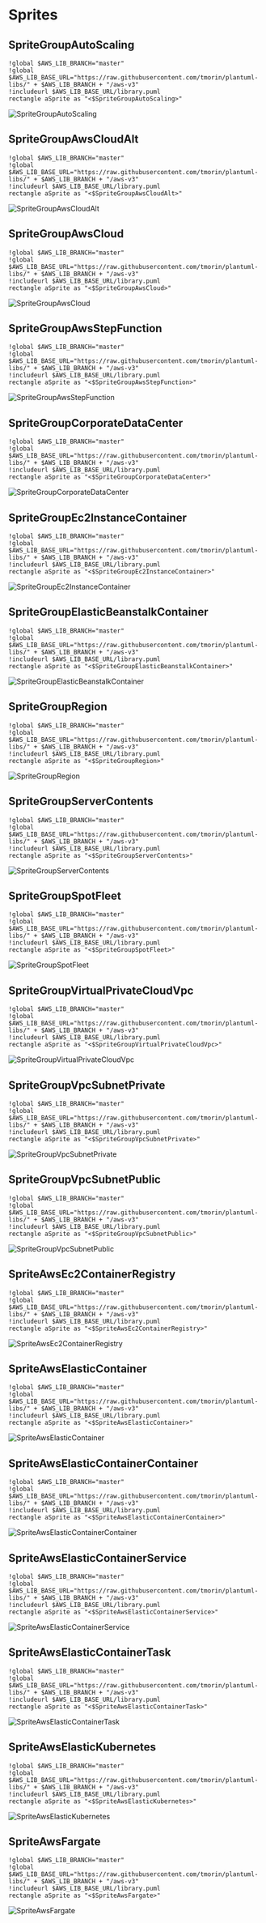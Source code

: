 # Sprites
## SpriteGroupAutoScaling
```plantuml
!global $AWS_LIB_BRANCH="master"
!global $AWS_LIB_BASE_URL="https://raw.githubusercontent.com/tmorin/plantuml-libs/" + $AWS_LIB_BRANCH + "/aws-v3"
!includeurl $AWS_LIB_BASE_URL/library.puml
rectangle aSprite as "<$SpriteGroupAutoScaling>"
```
![SpriteGroupAutoScaling](http://www.plantuml.com/plantuml/proxy?src=https://raw.githubusercontent.com/tmorin/plantuml-libs/master/aws-v3/sprites.exp.puml&idx=0&SpriteGroupAutoScaling)
## SpriteGroupAwsCloudAlt
```plantuml
!global $AWS_LIB_BRANCH="master"
!global $AWS_LIB_BASE_URL="https://raw.githubusercontent.com/tmorin/plantuml-libs/" + $AWS_LIB_BRANCH + "/aws-v3"
!includeurl $AWS_LIB_BASE_URL/library.puml
rectangle aSprite as "<$SpriteGroupAwsCloudAlt>"
```
![SpriteGroupAwsCloudAlt](http://www.plantuml.com/plantuml/proxy?src=https://raw.githubusercontent.com/tmorin/plantuml-libs/master/aws-v3/sprites.exp.puml&idx=1&SpriteGroupAwsCloudAlt)
## SpriteGroupAwsCloud
```plantuml
!global $AWS_LIB_BRANCH="master"
!global $AWS_LIB_BASE_URL="https://raw.githubusercontent.com/tmorin/plantuml-libs/" + $AWS_LIB_BRANCH + "/aws-v3"
!includeurl $AWS_LIB_BASE_URL/library.puml
rectangle aSprite as "<$SpriteGroupAwsCloud>"
```
![SpriteGroupAwsCloud](http://www.plantuml.com/plantuml/proxy?src=https://raw.githubusercontent.com/tmorin/plantuml-libs/master/aws-v3/sprites.exp.puml&idx=2&SpriteGroupAwsCloud)
## SpriteGroupAwsStepFunction
```plantuml
!global $AWS_LIB_BRANCH="master"
!global $AWS_LIB_BASE_URL="https://raw.githubusercontent.com/tmorin/plantuml-libs/" + $AWS_LIB_BRANCH + "/aws-v3"
!includeurl $AWS_LIB_BASE_URL/library.puml
rectangle aSprite as "<$SpriteGroupAwsStepFunction>"
```
![SpriteGroupAwsStepFunction](http://www.plantuml.com/plantuml/proxy?src=https://raw.githubusercontent.com/tmorin/plantuml-libs/master/aws-v3/sprites.exp.puml&idx=3&SpriteGroupAwsStepFunction)
## SpriteGroupCorporateDataCenter
```plantuml
!global $AWS_LIB_BRANCH="master"
!global $AWS_LIB_BASE_URL="https://raw.githubusercontent.com/tmorin/plantuml-libs/" + $AWS_LIB_BRANCH + "/aws-v3"
!includeurl $AWS_LIB_BASE_URL/library.puml
rectangle aSprite as "<$SpriteGroupCorporateDataCenter>"
```
![SpriteGroupCorporateDataCenter](http://www.plantuml.com/plantuml/proxy?src=https://raw.githubusercontent.com/tmorin/plantuml-libs/master/aws-v3/sprites.exp.puml&idx=4&SpriteGroupCorporateDataCenter)
## SpriteGroupEc2InstanceContainer
```plantuml
!global $AWS_LIB_BRANCH="master"
!global $AWS_LIB_BASE_URL="https://raw.githubusercontent.com/tmorin/plantuml-libs/" + $AWS_LIB_BRANCH + "/aws-v3"
!includeurl $AWS_LIB_BASE_URL/library.puml
rectangle aSprite as "<$SpriteGroupEc2InstanceContainer>"
```
![SpriteGroupEc2InstanceContainer](http://www.plantuml.com/plantuml/proxy?src=https://raw.githubusercontent.com/tmorin/plantuml-libs/master/aws-v3/sprites.exp.puml&idx=5&SpriteGroupEc2InstanceContainer)
## SpriteGroupElasticBeanstalkContainer
```plantuml
!global $AWS_LIB_BRANCH="master"
!global $AWS_LIB_BASE_URL="https://raw.githubusercontent.com/tmorin/plantuml-libs/" + $AWS_LIB_BRANCH + "/aws-v3"
!includeurl $AWS_LIB_BASE_URL/library.puml
rectangle aSprite as "<$SpriteGroupElasticBeanstalkContainer>"
```
![SpriteGroupElasticBeanstalkContainer](http://www.plantuml.com/plantuml/proxy?src=https://raw.githubusercontent.com/tmorin/plantuml-libs/master/aws-v3/sprites.exp.puml&idx=6&SpriteGroupElasticBeanstalkContainer)
## SpriteGroupRegion
```plantuml
!global $AWS_LIB_BRANCH="master"
!global $AWS_LIB_BASE_URL="https://raw.githubusercontent.com/tmorin/plantuml-libs/" + $AWS_LIB_BRANCH + "/aws-v3"
!includeurl $AWS_LIB_BASE_URL/library.puml
rectangle aSprite as "<$SpriteGroupRegion>"
```
![SpriteGroupRegion](http://www.plantuml.com/plantuml/proxy?src=https://raw.githubusercontent.com/tmorin/plantuml-libs/master/aws-v3/sprites.exp.puml&idx=7&SpriteGroupRegion)
## SpriteGroupServerContents
```plantuml
!global $AWS_LIB_BRANCH="master"
!global $AWS_LIB_BASE_URL="https://raw.githubusercontent.com/tmorin/plantuml-libs/" + $AWS_LIB_BRANCH + "/aws-v3"
!includeurl $AWS_LIB_BASE_URL/library.puml
rectangle aSprite as "<$SpriteGroupServerContents>"
```
![SpriteGroupServerContents](http://www.plantuml.com/plantuml/proxy?src=https://raw.githubusercontent.com/tmorin/plantuml-libs/master/aws-v3/sprites.exp.puml&idx=8&SpriteGroupServerContents)
## SpriteGroupSpotFleet
```plantuml
!global $AWS_LIB_BRANCH="master"
!global $AWS_LIB_BASE_URL="https://raw.githubusercontent.com/tmorin/plantuml-libs/" + $AWS_LIB_BRANCH + "/aws-v3"
!includeurl $AWS_LIB_BASE_URL/library.puml
rectangle aSprite as "<$SpriteGroupSpotFleet>"
```
![SpriteGroupSpotFleet](http://www.plantuml.com/plantuml/proxy?src=https://raw.githubusercontent.com/tmorin/plantuml-libs/master/aws-v3/sprites.exp.puml&idx=9&SpriteGroupSpotFleet)
## SpriteGroupVirtualPrivateCloudVpc
```plantuml
!global $AWS_LIB_BRANCH="master"
!global $AWS_LIB_BASE_URL="https://raw.githubusercontent.com/tmorin/plantuml-libs/" + $AWS_LIB_BRANCH + "/aws-v3"
!includeurl $AWS_LIB_BASE_URL/library.puml
rectangle aSprite as "<$SpriteGroupVirtualPrivateCloudVpc>"
```
![SpriteGroupVirtualPrivateCloudVpc](http://www.plantuml.com/plantuml/proxy?src=https://raw.githubusercontent.com/tmorin/plantuml-libs/master/aws-v3/sprites.exp.puml&idx=10&SpriteGroupVirtualPrivateCloudVpc)
## SpriteGroupVpcSubnetPrivate
```plantuml
!global $AWS_LIB_BRANCH="master"
!global $AWS_LIB_BASE_URL="https://raw.githubusercontent.com/tmorin/plantuml-libs/" + $AWS_LIB_BRANCH + "/aws-v3"
!includeurl $AWS_LIB_BASE_URL/library.puml
rectangle aSprite as "<$SpriteGroupVpcSubnetPrivate>"
```
![SpriteGroupVpcSubnetPrivate](http://www.plantuml.com/plantuml/proxy?src=https://raw.githubusercontent.com/tmorin/plantuml-libs/master/aws-v3/sprites.exp.puml&idx=11&SpriteGroupVpcSubnetPrivate)
## SpriteGroupVpcSubnetPublic
```plantuml
!global $AWS_LIB_BRANCH="master"
!global $AWS_LIB_BASE_URL="https://raw.githubusercontent.com/tmorin/plantuml-libs/" + $AWS_LIB_BRANCH + "/aws-v3"
!includeurl $AWS_LIB_BASE_URL/library.puml
rectangle aSprite as "<$SpriteGroupVpcSubnetPublic>"
```
![SpriteGroupVpcSubnetPublic](http://www.plantuml.com/plantuml/proxy?src=https://raw.githubusercontent.com/tmorin/plantuml-libs/master/aws-v3/sprites.exp.puml&idx=12&SpriteGroupVpcSubnetPublic)
## SpriteAwsEc2ContainerRegistry
```plantuml
!global $AWS_LIB_BRANCH="master"
!global $AWS_LIB_BASE_URL="https://raw.githubusercontent.com/tmorin/plantuml-libs/" + $AWS_LIB_BRANCH + "/aws-v3"
!includeurl $AWS_LIB_BASE_URL/library.puml
rectangle aSprite as "<$SpriteAwsEc2ContainerRegistry>"
```
![SpriteAwsEc2ContainerRegistry](http://www.plantuml.com/plantuml/proxy?src=https://raw.githubusercontent.com/tmorin/plantuml-libs/master/aws-v3/sprites.exp.puml&idx=13&SpriteAwsEc2ContainerRegistry)
## SpriteAwsElasticContainer
```plantuml
!global $AWS_LIB_BRANCH="master"
!global $AWS_LIB_BASE_URL="https://raw.githubusercontent.com/tmorin/plantuml-libs/" + $AWS_LIB_BRANCH + "/aws-v3"
!includeurl $AWS_LIB_BASE_URL/library.puml
rectangle aSprite as "<$SpriteAwsElasticContainer>"
```
![SpriteAwsElasticContainer](http://www.plantuml.com/plantuml/proxy?src=https://raw.githubusercontent.com/tmorin/plantuml-libs/master/aws-v3/sprites.exp.puml&idx=14&SpriteAwsElasticContainer)
## SpriteAwsElasticContainerContainer
```plantuml
!global $AWS_LIB_BRANCH="master"
!global $AWS_LIB_BASE_URL="https://raw.githubusercontent.com/tmorin/plantuml-libs/" + $AWS_LIB_BRANCH + "/aws-v3"
!includeurl $AWS_LIB_BASE_URL/library.puml
rectangle aSprite as "<$SpriteAwsElasticContainerContainer>"
```
![SpriteAwsElasticContainerContainer](http://www.plantuml.com/plantuml/proxy?src=https://raw.githubusercontent.com/tmorin/plantuml-libs/master/aws-v3/sprites.exp.puml&idx=15&SpriteAwsElasticContainerContainer)
## SpriteAwsElasticContainerService
```plantuml
!global $AWS_LIB_BRANCH="master"
!global $AWS_LIB_BASE_URL="https://raw.githubusercontent.com/tmorin/plantuml-libs/" + $AWS_LIB_BRANCH + "/aws-v3"
!includeurl $AWS_LIB_BASE_URL/library.puml
rectangle aSprite as "<$SpriteAwsElasticContainerService>"
```
![SpriteAwsElasticContainerService](http://www.plantuml.com/plantuml/proxy?src=https://raw.githubusercontent.com/tmorin/plantuml-libs/master/aws-v3/sprites.exp.puml&idx=16&SpriteAwsElasticContainerService)
## SpriteAwsElasticContainerTask
```plantuml
!global $AWS_LIB_BRANCH="master"
!global $AWS_LIB_BASE_URL="https://raw.githubusercontent.com/tmorin/plantuml-libs/" + $AWS_LIB_BRANCH + "/aws-v3"
!includeurl $AWS_LIB_BASE_URL/library.puml
rectangle aSprite as "<$SpriteAwsElasticContainerTask>"
```
![SpriteAwsElasticContainerTask](http://www.plantuml.com/plantuml/proxy?src=https://raw.githubusercontent.com/tmorin/plantuml-libs/master/aws-v3/sprites.exp.puml&idx=17&SpriteAwsElasticContainerTask)
## SpriteAwsElasticKubernetes
```plantuml
!global $AWS_LIB_BRANCH="master"
!global $AWS_LIB_BASE_URL="https://raw.githubusercontent.com/tmorin/plantuml-libs/" + $AWS_LIB_BRANCH + "/aws-v3"
!includeurl $AWS_LIB_BASE_URL/library.puml
rectangle aSprite as "<$SpriteAwsElasticKubernetes>"
```
![SpriteAwsElasticKubernetes](http://www.plantuml.com/plantuml/proxy?src=https://raw.githubusercontent.com/tmorin/plantuml-libs/master/aws-v3/sprites.exp.puml&idx=18&SpriteAwsElasticKubernetes)
## SpriteAwsFargate
```plantuml
!global $AWS_LIB_BRANCH="master"
!global $AWS_LIB_BASE_URL="https://raw.githubusercontent.com/tmorin/plantuml-libs/" + $AWS_LIB_BRANCH + "/aws-v3"
!includeurl $AWS_LIB_BASE_URL/library.puml
rectangle aSprite as "<$SpriteAwsFargate>"
```
![SpriteAwsFargate](http://www.plantuml.com/plantuml/proxy?src=https://raw.githubusercontent.com/tmorin/plantuml-libs/master/aws-v3/sprites.exp.puml&idx=19&SpriteAwsFargate)
